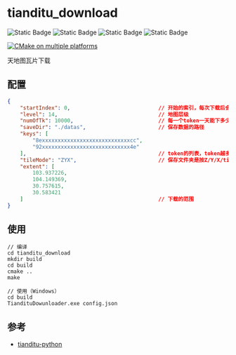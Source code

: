# tianditu_download

![Static Badge](https://img.shields.io/badge/https%3A%2F%2Fimg.shields.io%2Fbadge%2Fany_text-C%2B%2B17-blue?style=flat&label=Standard%20C%2B%2B&link=https%3A%2F%2Fen.cppreference.com%2Fw%2Fcpp%2F17)
![Static Badge](https://img.shields.io/badge/https%3A%2F%2Fimg.shields.io%2Fbadge%2Fany_text-json-green?label=JSON&link=https%3A%2F%2Fgithub.com%2Fnlohmann%2Fjson)
![Static Badge](https://img.shields.io/badge/https%3A%2F%2Fimg.shields.io%2Fbadge%2Fany_text-cpp--httplib-green?label=HTTP&link=https%3A%2F%2Fgithub.com%2Fyhirose%2Fcpp-httplib)
![Static Badge](https://img.shields.io/badge/https%3A%2F%2Fimg.shields.io%2Fbadge%2Fany_text-easyloggingpp-green?label=LOG&link=https%3A%2F%2Fgithub.com%2Fabumq%2Feasyloggingpp)

[![CMake on multiple platforms](https://github.com/geoyee/tianditu_download/actions/workflows/cmake-multi-platform.yml/badge.svg)](https://github.com/geoyee/tianditu_download/actions/workflows/cmake-multi-platform.yml)

天地图瓦片下载

## 配置

```json
{
    "startIndex": 0,                            // 开始的索引，每次下载后会自动更新，达到继续下载的目的
    "level": 14,                                // 地图层级
    "numOfTk": 10000,                           // 每一个token一天能下多少张瓦片，个人开发者为1万/天
    "saveDir": "./datas",                       // 保存数据的路径
    "keys": [
        "8exxxxxxxxxxxxxxxxxxxxxxxxxxxxcc",
        "92xxxxxxxxxxxxxxxxxxxxxxxxxxxx4e"
    ],                                          // token的列表，token越多，每天能下的就越多
    "tileMode": "ZYX",                          // 保存文件夹是按Z/Y/X/tile.png还是Z/X/Y/tile.png
    "extent": [
        103.937226,
        104.149369,
        30.757615,
        30.583421
    ]                                           // 下载的范围
}
```

## 使用

```shell
// 编译
cd tianditu_download
mkdir build
cd build
cmake ..
make

// 使用（Windows）
cd build
TiandituDowunloader.exe config.json
```

## 参考

- [tianditu-python](https://github.com/huifer/tianditu-python/tree/master)

